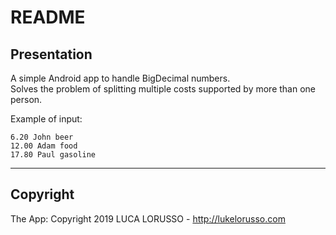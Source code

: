 # README #

## Presentation ##

A simple Android app to handle BigDecimal numbers.  
Solves the problem of splitting multiple costs supported by more than one person.

Example of input:
```text
6.20 John beer
12.00 Adam food
17.80 Paul gasoline
```

- - -

## Copyright ##

The App: Copyright 2019 LUCA LORUSSO - http://lukelorusso.com  
